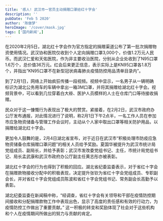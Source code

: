 ```yaml
---
title: '感人! 武汉市一官员主动捐赠口罩给红十字会'
description: ''
pubDate: 'Feb 5 2020'
author: '陈做梦'
heroImage: '/cover/mask.jpg'
tags: ['国内新闻',]
---
```


在2020年2月5日，湖北红十字会作为官方指定的捐赠渠道公布了第一批次捐赠物资使用情况。武汉协和医院仅收到个人定向捐赠口罩3,000个，价值1.2万元人民币。而武汉仁爱和天佑医院，作为非主要收治医院，分别从企业处收到了N95口罩1.6万个，总价值36万元。红会后来更正信息，表示实际上是KN95口罩各1.8万个，并指出“KN95口罩不在新型冠状病毒肺炎疫情防控用品清单目录内”。

到了2月1日，网络上开始疯狂传播一段视频。视频中显示，一名男子从一辆明确标识为湖北公务用车的车辆中拿出一箱3M口罩，并将其捐赠给湖北红十字会。视频背景中，可以看到几位穿着白大褂、医护人员模样的人士在仓库门口等待接收捐赠。

民众对于这一慷慨行为表现出了极大的赞赏。紧接着，在2月2日，武汉市政府办公厅发布通报，对此情况进行了说明，称2月1日下午2点半，一名工作人员在参加市应急物资储备与管理工作会议时，主动从个人家中取出口罩等相关防护用品，以捐赠给湖北红十字会。

更加令人鼓舞的是，2月4日湖北省宣布，对于近日在武汉市“积极处理市防疫应急物资储备仓库捐赠口罩问题”的相关人员给予奖励。夏国华被提升为武汉市统计局党组成员、副局长，并给予表彰；武汉市发改委党组书记、主任，市统计局党组书记、局长孟武康和武汉市政府办公厅副主任黄志彤亦被表彰。

湖北红十字会的行为也得到了积极的回应。湖北省纪委监委表示，对于省红十字会在捐赠款物接收分配中的积极表现，决定提升张钦为省红十字会党组成员、专职副会长，并对省红十字会党组成员陈波和省红十字会党组书记、常务副会长高勤予以表彰。

湖北纪委监委在新闻稿中称，“经调查，省红十字会有关领导和干部在疫情防控期间接收和分配捐赠款物工作中表现出色，显示了高度的责任感和有效的行动力，为疫情防控工作做出了重要贡献。” 这一积极的转变和奖励体现了社会对于这些机构和个人在疫情期间所做出的努力与贡献的肯定。





